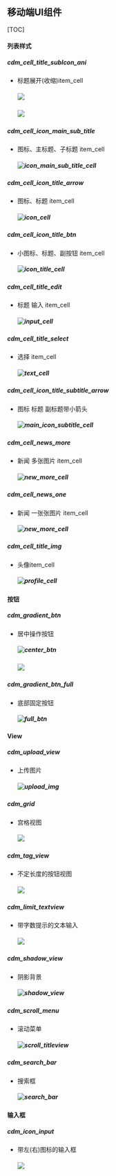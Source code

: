 ## 移动端UI组件

[TOC]

#### 列表样式

##### cdm_cell_title_subIcon_ani

- 标题展开(收缩)item_cell

  ##### ![](./imgs/up_down_cell.png)

  ##### ![](./imgs/down_cell.png)

##### cdm_cell_icon_main_sub_title

- 图标、主标题、子标题 item_cell 

  ##### ![icon_main_sub_title_cell](./imgs/icon_main_sub_title_cell.png)

##### cdm_cell_icon_title_arrow

- 图标、标题 item_cell 

  ##### ![icon_cell](./imgs/icon_cell.png)

##### cdm_cell_icon_title_btn

- 小图标、标题、副按钮 item_cell 

  ##### ![icon_title_cell](./imgs/icon_title_cell.png)

##### cdm_cell_title_edit

- 标题 输入 item_cell 

  ##### ![input_cell](./imgs/input_cell.png)

##### cdm_cell_title_select

- 选择 item_cell 

  ##### ![text_cell](./imgs/text_cell.png)

##### cdm_cell_icon_title_subtitle_arrow

- 图标 标题 副标题带小箭头 

  ##### ![main_icon_subtitle_cell](./imgs/main_icon_subtitle_cell.png)

##### cdm_cell_news_more

- 新闻 多张图片 item_cell 

  ##### ![new_more_cell](./imgs/new_more_cell.png)

##### cdm_cell_news_one

- 新闻 一张张图片 item_cell 

  ##### ![new_more_cell](./imgs/news_one_cell.png)

##### cdm_cell_title_img

- 头像item_cell 

  ##### ![profile_cell](./imgs/profile_cell.png)


#### 按钮

##### cdm_gradient_btn

- 居中操作按钮 

  ##### ![center_btn](./imgs/center_btn.png)

  ##### ![](./imgs/big_btn.png)

##### cdm_gradient_btn_full

- 底部固定按钮

  ##### ![full_btn](./imgs/full_btn.png)



#### View

##### cdm_upload_view

- 上传图片 

  ##### ![upload_img](./imgs/upload_img.png)


##### cdm_grid

- 宫格视图  

  ##### ![](./imgs/grid_view.png)

##### cdm_tag_view

- 不定长度的按钮视图

  ##### ![](./imgs/tag_view.png)

##### cdm_limit_textview

- 带字数提示的文本输入 

  ##### ![](./imgs/tip_textview.png)

##### cdm_shadow_view

- 阴影背景 

  ##### ![shadow_view](./imgs/shadow_view.png)

##### cdm_scroll_menu

- 滚动菜单 

  ##### ![scroll_titleview](./imgs/scroll_titleview.png)

##### cdm_search_bar

- 搜索框 

  ##### ![search_bar](./imgs/search_bar.png)

#### 输入框

##### cdm_icon_input

- 带左(右)图标的输入框

    ##### ![](./imgs/ic_input_textfiled.png)